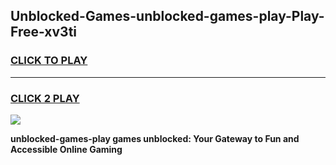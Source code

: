 
## Unblocked-Games-unblocked-games-play-Play-Free-xv3ti
<h3>
<a href="https://premium76.site?title=unblocked-games-play&ref=21A">CLICK TO PLAY</a></h3>
<hr>

<h3>
<a href="https://premium76.site?title=unblocked-games-play&ref=21A">CLICK 2 PLAY</a>
  
</h3>

<a href="https://premium76.site?title=unblocked-games-play&ref=21A"><img src="https://clearcache.store/games.png"></a>


**unblocked-games-play games unblocked: Your Gateway to Fun and Accessible Online Gaming**
